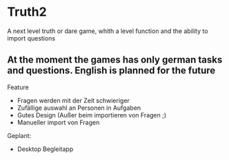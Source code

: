 # Truth2
 A next level truth or dare game, whith a level function and the ability to import questions

**At the moment the games has only german tasks and questions. English is planned for the future**
---------------------------------------------------------------------------------------------------

Feature
- Fragen werden mit der Zeit schwieriger
- Zufällige auswahl an Personen in Aufgaben
- Gutes Design (Außer beim importieren von Fragen ;)
- Manueller import von Fragen

Geplant:
- Desktop Begleitapp
